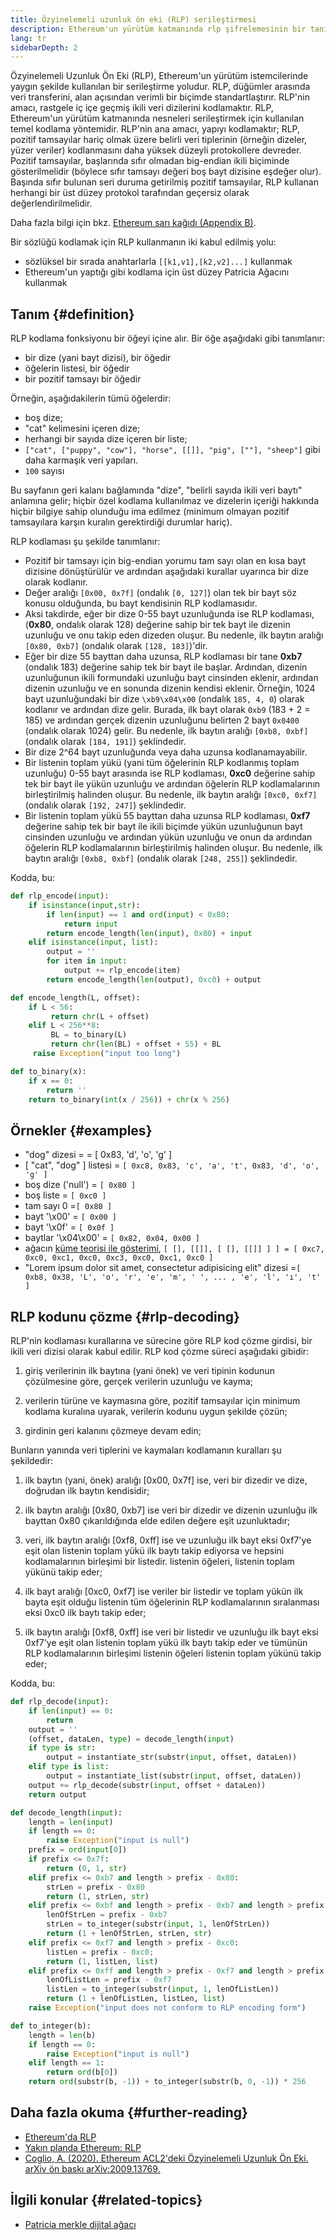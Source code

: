 ```yaml
---
title: Özyinelemeli uzunluk ön eki (RLP) serileştirmesi
description: Ethereum'un yürütüm katmanında rlp şifrelemesinin bir tanımı.
lang: tr
sidebarDepth: 2
---
```


Özyinelemeli Uzunluk Ön Eki (RLP), Ethereum'un yürütüm istemcilerinde yaygın şekilde kullanılan bir serileştirme yoludur. RLP, düğümler arasında veri transferini, alan açısından verimli bir biçimde standartlaştırır. RLP'nin amacı, rastgele iç içe geçmiş ikili veri dizilerini kodlamaktır. RLP, Ethereum'un yürütüm katmanında nesneleri serileştirmek için kullanılan temel kodlama yöntemidir. RLP'nin ana amacı, yapıyı kodlamaktır; RLP, pozitif tamsayılar hariç olmak üzere belirli veri tiplerinin (örneğin dizeler, yüzer veriler) kodlanmasını daha yüksek düzeyli protokollere devreder. Pozitif tamsayılar, başlarında sıfır olmadan big-endian ikili biçiminde gösterilmelidir (böylece sıfır tamsayı değeri boş bayt dizisine eşdeğer olur). Başında sıfır bulunan seri duruma getirilmiş pozitif tamsayılar, RLP kullanan herhangi bir üst düzey protokol tarafından geçersiz olarak değerlendirilmelidir.

Daha fazla bilgi için bkz. [Ethereum sarı kağıdı (Appendix B)](https://ethereum.github.io/yellowpaper/paper.pdf#page=19).

Bir sözlüğü kodlamak için RLP kullanmanın iki kabul edilmiş yolu:

- sözlüksel bir sırada anahtarlarla `[[k1,v1],[k2,v2]...]` kullanmak
- Ethereum'un yaptığı gibi kodlama için üst düzey Patricia Ağacını kullanmak

## Tanım {#definition}

RLP kodlama fonksiyonu bir öğeyi içine alır. Bir öğe aşağıdaki gibi tanımlanır:

- bir dize (yani bayt dizisi), bir öğedir
- öğelerin listesi, bir öğedir
- bir pozitif tamsayı bir öğedir

Örneğin, aşağıdakilerin tümü öğelerdir:

- boş dize;
- "cat" kelimesini içeren dize;
- herhangi bir sayıda dize içeren bir liste;
- `["cat", ["puppy", "cow"], "horse", [[]], "pig", [""], "sheep"]` gibi daha karmaşık veri yapıları.
- `100` sayısı

Bu sayfanın geri kalanı bağlamında "dize", "belirli sayıda ikili veri baytı" anlamına gelir; hiçbir özel kodlama kullanılmaz ve dizelerin içeriği hakkında hiçbir bilgiye sahip olunduğu ima edilmez (minimum olmayan pozitif tamsayılara karşın kuralın gerektirdiği durumlar hariç).

RLP kodlaması şu şekilde tanımlanır:

- Pozitif bir tamsayı için big-endian yorumu tam sayı olan en kısa bayt dizisine dönüştürülür ve ardından aşağıdaki kurallar uyarınca bir dize olarak kodlanır.
- Değer aralığı `[0x00, 0x7f]` (ondalık `[0, 127]`) olan tek bir bayt söz konusu olduğunda, bu bayt kendisinin RLP kodlamasıdır.
- Aksi takdirde, eğer bir dize 0-55 bayt uzunluğunda ise RLP kodlaması, (**0x80**, ondalık olarak 128) değerine sahip bir tek bayt ile dizenin uzunluğu ve onu takip eden dizeden oluşur. Bu nedenle, ilk baytın aralığı `[0x80, 0xb7]` (ondalık olarak `[128, 183]`)'dir.
- Eğer bir dize 55 bayttan daha uzunsa, RLP kodlaması bir tane **0xb7** (ondalık 183) değerine sahip tek bir bayt ile başlar. Ardından, dizenin uzunluğunun ikili formundaki uzunluğu bayt cinsinden eklenir, ardından dizenin uzunluğu ve en sonunda dizenin kendisi eklenir. Örneğin, 1024 bayt uzunluğundaki bir dize `\xb9\x04\x00` (ondalık `185, 4, 0`) olarak kodlanır ve ardından dize gelir. Burada, ilk bayt olarak `0xb9` (183 + 2 = 185) ve ardından gerçek dizenin uzunluğunu belirten 2 bayt `0x0400` (ondalık olarak 1024) gelir. Bu nedenle, ilk baytın aralığı `[0xb8, 0xbf]` (ondalık olarak `[184, 191]`) şeklindedir.
- Bir dize 2^64 bayt uzunluğunda veya daha uzunsa kodlanamayabilir.
- Bir listenin toplam yükü (yani tüm öğelerinin RLP kodlanmış toplam uzunluğu) 0-55 bayt arasında ise RLP kodlaması, **0xc0** değerine sahip tek bir bayt ile yükün uzunluğu ve ardından öğelerin RLP kodlamalarının birleştirilmiş halinden oluşur. Bu nedenle, ilk baytın aralığı `[0xc0, 0xf7]` (ondalık olarak `[192, 247]`) şeklindedir.
- Bir listenin toplam yükü 55 bayttan daha uzunsa RLP kodlaması, **0xf7** değerine sahip tek bir bayt ile ikili biçimde yükün uzunluğunun bayt cinsinden uzunluğu ve ardından yükün uzunluğu ve onun da ardından öğelerin RLP kodlamalarının birleştirilmiş halinden oluşur. Bu nedenle, ilk baytın aralığı `[0xb8, 0xbf]` (ondalık olarak `[248, 255]`) şeklindedir.

Kodda, bu:

```python
def rlp_encode(input):
    if isinstance(input,str):
        if len(input) == 1 and ord(input) < 0x80:
            return input
        return encode_length(len(input), 0x80) + input
    elif isinstance(input, list):
        output = ''
        for item in input:
            output += rlp_encode(item)
        return encode_length(len(output), 0xc0) + output

def encode_length(L, offset):
    if L < 56:
         return chr(L + offset)
    elif L < 256**8:
         BL = to_binary(L)
         return chr(len(BL) + offset + 55) + BL
     raise Exception("input too long")

def to_binary(x):
    if x == 0:
        return ''
    return to_binary(int(x / 256)) + chr(x % 256)
```

## Örnekler {#examples}

- "dog" dizesi = = [ 0x83, 'd', 'o', 'g' ]
- [ "cat", "dog" ] listesi = `[ 0xc8, 0x83, 'c', 'a', 't', 0x83, 'd', 'o', 'g' ]`
- boş dize ('null') = `[ 0x80 ]`
- boş liste = `[ 0xc0 ]`
- tam sayı 0 =`[ 0x80 ]`
- bayt '\\x00' = `[ 0x00 ]`
- bayt '\\x0f' = `[ 0x0f ]`
- baytlar '\\x04\\x00' = `[ 0x82, 0x04, 0x00 ]`
- ağacın [küme teorisi ile gösterimi](http://en.wikipedia.org/wiki/Set-theoretic_definition_of_natural_numbers), `[ [], [[]], [ [], [[]] ] ] = [ 0xc7, 0xc0, 0xc1, 0xc0, 0xc3, 0xc0, 0xc1, 0xc0 ]`
- "Lorem ipsum dolor sit amet, consectetur adipisicing elit" dizesi =`[ 0xb8, 0x38, 'L', 'o', 'r', 'e', 'm', ' ', ... , 'e', 'l', 'ı', 't' ]`

## RLP kodunu çözme {#rlp-decoding}

RLP'nin kodlaması kurallarına ve sürecine göre RLP kod çözme girdisi, bir ikili veri dizisi olarak kabul edilir. RLP kod çözme süreci aşağıdaki gibidir:

1.  giriş verilerinin ilk baytına (yani önek) ve veri tipinin kodunun çözülmesine göre, gerçek verilerin uzunluğu ve kayma;

2.  verilerin türüne ve kaymasına göre, pozitif tamsayılar için minimum kodlama kuralına uyarak, verilerin kodunu uygun şekilde çözün;

3.  girdinin geri kalanını çözmeye devam edin;

Bunların yanında veri tiplerini ve kaymaları kodlamanın kuralları şu şekildedir:

1.  i̇lk baytın (yani, önek) aralığı [0x00, 0x7f] ise, veri bir dizedir ve dize, doğrudan ilk baytın kendisidir;

2.  i̇lk baytın aralığı [0x80, 0xb7] ise veri bir dizedir ve dizenin uzunluğu ilk bayttan 0x80 çıkarıldığında elde edilen değere eşit uzunluktadır;

3.  veri, ilk baytın aralığı [0xf8, 0xff] ise ve uzunluğu ilk bayt eksi 0xf7'ye eşit olan listenin toplam yükü ilk baytı takip ediyorsa ve hepsini kodlamalarının birleşimi bir listedir. listenin öğeleri, listenin toplam yükünü takip eder;

4.  ilk bayt aralığı [0xc0, 0xf7] ise veriler bir listedir ve toplam yükün ilk bayta eşit olduğu listenin tüm öğelerinin RLP kodlamalarının sıralanması eksi 0xc0 ilk baytı takip eder;

5.  ilk baytın aralığı [0xf8, 0xff] ise veri bir listedir ve uzunluğu ilk bayt eksi 0xf7'ye eşit olan listenin toplam yükü ilk baytı takip eder ve tümünün RLP kodlamalarının birleşimi listenin öğeleri listenin toplam yükünü takip eder;

Kodda, bu:

```python
def rlp_decode(input):
    if len(input) == 0:
        return
    output = ''
    (offset, dataLen, type) = decode_length(input)
    if type is str:
        output = instantiate_str(substr(input, offset, dataLen))
    elif type is list:
        output = instantiate_list(substr(input, offset, dataLen))
    output += rlp_decode(substr(input, offset + dataLen))
    return output

def decode_length(input):
    length = len(input)
    if length == 0:
        raise Exception("input is null")
    prefix = ord(input[0])
    if prefix <= 0x7f:
        return (0, 1, str)
    elif prefix <= 0xb7 and length > prefix - 0x80:
        strLen = prefix - 0x80
        return (1, strLen, str)
    elif prefix <= 0xbf and length > prefix - 0xb7 and length > prefix - 0xb7 + to_integer(substr(input, 1, prefix - 0xb7)):
        lenOfStrLen = prefix - 0xb7
        strLen = to_integer(substr(input, 1, lenOfStrLen))
        return (1 + lenOfStrLen, strLen, str)
    elif prefix <= 0xf7 and length > prefix - 0xc0:
        listLen = prefix - 0xc0;
        return (1, listLen, list)
    elif prefix <= 0xff and length > prefix - 0xf7 and length > prefix - 0xf7 + to_integer(substr(input, 1, prefix - 0xf7)):
        lenOfListLen = prefix - 0xf7
        listLen = to_integer(substr(input, 1, lenOfListLen))
        return (1 + lenOfListLen, listLen, list)
    raise Exception("input does not conform to RLP encoding form")

def to_integer(b):
    length = len(b)
    if length == 0:
        raise Exception("input is null")
    elif length == 1:
        return ord(b[0])
    return ord(substr(b, -1)) + to_integer(substr(b, 0, -1)) * 256
```

## Daha fazla okuma {#further-reading}

- [Ethereum'da RLP](https://medium.com/coinmonks/data-structure-in-ethereum-episode-1-recursive-length-prefix-rlp-encoding-decoding-d1016832f919)
- [Yakın planda Ethereum: RLP](https://medium.com/coinmonks/ethereum-under-the-hood-part-3-rlp-decoding-df236dc13e58)
- [Coglio, A. (2020). Ethereum ACL2'deki Özyinelemeli Uzunluk Ön Eki. arXiv ön baskı arXiv:2009.13769.](https://arxiv.org/abs/2009.13769)

## İlgili konular {#related-topics}

- [Patricia merkle dijital ağacı](/developers/docs/data-structures-and-encoding/patricia-merkle-trie)
